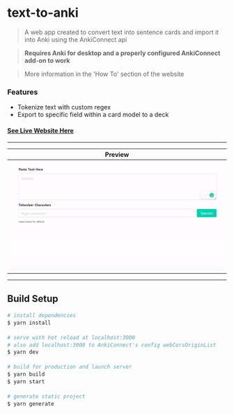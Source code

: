 # text-to-anki
> A web app created to convert text into sentence cards and import it into Anki using the AnkiConnect api

> __Requires Anki for desktop and a properly configured AnkiConnect add-on to work__

> More information in the 'How To' section of the website

### Features
- Tokenize text with custom regex
- Export to specific field within a card model to a deck

#### [See Live Website Here](https://tchin25.github.io/text-to-anki/)

---

| Preview |
|:---------:|
|<img src="./website-preview.gif">|

---

## Build Setup

```bash
# install dependencies
$ yarn install

# serve with hot reload at localhost:3000
# also add localhost:3000 to AnkiConnect's config webCorsOriginList
$ yarn dev

# build for production and launch server
$ yarn build
$ yarn start

# generate static project
$ yarn generate
```
